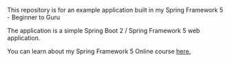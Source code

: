This repository is for an example application built in my Spring Framework 5 - Beginner to Guru

The application is a simple Spring Boot 2 / Spring Framework 5 web application.

You can learn about my Spring Framework 5 Online course [here.](https://go.springframework.guru/spring-framework-5-online-course)